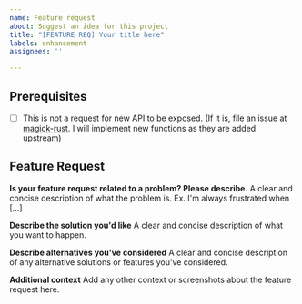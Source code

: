 ```yaml
---
name: Feature request
about: Suggest an idea for this project
title: "[FEATURE REQ] Your title here"
labels: enhancement
assignees: ''

---
```


## Prerequisites

<!--Please answer the following questions for yourself before submitting an issue.-->

- [ ] This is not a request for new API to be exposed. (If it is, file an issue at [magick-rust](https://github.com/nlfiedler/magick-rust). I will implement new functions as they are added upstream)

## Feature Request

**Is your feature request related to a problem? Please describe.**
A clear and concise description of what the problem is. Ex. I'm always frustrated when [...]

**Describe the solution you'd like**
A clear and concise description of what you want to happen.

**Describe alternatives you've considered**
A clear and concise description of any alternative solutions or features you've considered.

**Additional context**
Add any other context or screenshots about the feature request here.
